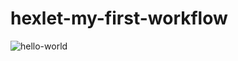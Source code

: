 # hexlet-my-first-workflow
![hello-world](https://github.com/ruslVT/hexlet-my-first-workflow/actions/workflows/hello-world.yml/badge.svg)
